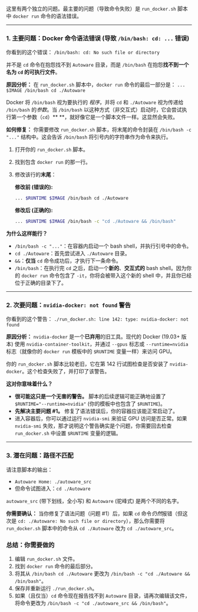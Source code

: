 这里有两个独立的问题。最主要的问题（导致命令失败）是 `run_docker.sh` 脚本中 `docker run` 命令的语法错误。

-----

### 1\. 主要问题：Docker 命令语法错误 (导致 `/bin/bash: cd: ...` 错误)

你看到的这个错误：
`/bin/bash: cd: No such file or directory`

并不是 `cd` 命令在抱怨找不到 `Autoware` 目录，而是 `/bin/bash` 在抱怨**找不到一个名为 `cd` 的可执行文件**。

**原因分析：**
在 `run_docker.sh` 脚本中，`docker run` 命令的最后一部分是：
`... $IMAGE /bin/bash cd ./Autoware`

Docker 将 `/bin/bash` 视为要执行的 *程序*，并将 `cd` 和 `./Autoware` 视为传递给 `/bin/bash` 的*参数*。当 `/bin/bash` 以这种方式（非交互式）启动时，它会尝试执行第一个参数（`cd`）\*\*
\*\*，就好像它是一个脚本文件一样。这显然会失败。

**如何修复：**
你需要修改 `run_docker.sh` 脚本，将末尾的命令封装在 `/bin/bash -c "..."` 结构中。这会告诉 `/bin/bash` 将引号内的字符串作为命令来执行。

1.  打开你的 `run_docker.sh` 脚本。

2.  找到包含 `docker run` 的那一行。

3.  修改该行的**末尾**：

    **修改前 (错误的):**

    ```bash
    ... $RUNTIME $IMAGE /bin/bash cd ./Autoware
    ```

    **修改后 (正确的):**

    ```bash
    ... $RUNTIME $IMAGE /bin/bash -c "cd ./Autoware && /bin/bash"
    ```

**为什么这样能行？**

  * `/bin/bash -c "..."`：在容器内启动一个 bash shell，并执行引号中的命令。
  * `cd ./Autoware`：首先尝试进入 `./Autoware` 目录。
  * `&&`：**仅当** `cd` 命令成功后，才执行下一条命令。
  * `/bin/bash`：在执行完 `cd` 之后，启动一个**新的**、**交互式的** bash shell。因为你的 `docker run` 命令包含了 `-it`，你将会被带入这个新的 shell 中，并且你已经位于正确的目录下了。

-----

### 2\. 次要问题：`nvidia-docker: not found` 警告

你看到的这个警告：
`./run_docker.sh: line 142: type: nvidia-docker: not found`

**原因分析：**
`nvidia-docker` 是一个**已弃用**的旧工具。现代的 Docker (19.03+ 版本) 使用 `nvidia-container-toolkit`，并通过 `--gpus` 标志或 `--runtime=nvidia` 标志（就像你的 `docker run` 模板中的 `$RUNTIME` 变量一样）来访问 GPU。

你的 `run_docker.sh` 脚本比较老旧，它在第 142 行试图检查是否安装了 `nvidia-docker`。这个检查失败了，并打印了该警告。

**这对你意味着什么？**

  * **很可能这只是一个无害的警告。** 脚本的后续逻辑可能正确地设置了 `$RUNTIME="--runtime=nvidia"` (你的模板中也包含了 `$RUNTIME`)。
  * **先解决主要问题 \#1。** 修复了语法错误后，你的容器应该能正常启动了。
  * 进入容器后，你可以通过运行 `nvidia-smi` 来验证 GPU 访问是否正常。如果 `nvidia-smi` 失败，那才说明这个警告确实是个问题，你需要回去检查 `run_docker.sh` 中设置 `$RUNTIME` 变量的逻辑。

-----

### 3\. 潜在问题：路径不匹配

请注意脚本的输出：

  * `Autoware Home: ./autoware_src`
  * 但命令试图进入：`cd ./Autoware`

`autoware_src` (带下划线，全小写) 和 `Autoware` (驼峰式) 是两个不同的名字。

**你需要确认：**
当你修复了语法问题（问题 \#1）后，如果 `cd` 命令*仍然*报错（但这次是 `cd: ./Autoware: No such file or directory`），那么你需要将 `run_docker.sh` 脚本中的命令从 `cd ./Autoware` 改为 `cd ./autoware_src`。

### 总结：你需要做的

1.  编辑 `run_docker.sh` 文件。
2.  找到 `docker run` 命令的最后部分。
3.  将其从 `/bin/bash cd ./Autoware` 更改为 `/bin/bash -c "cd ./Autoware && /bin/bash"`。
4.  保存并重新运行 `./run_docker.sh`。
5.  如果（且仅当）`cd` 命令现在报告找不到 `Autoware` 目录，请再次编辑该文件，将命令更改为 `/bin/bash -c "cd ./autoware_src && /bin/bash"`。
